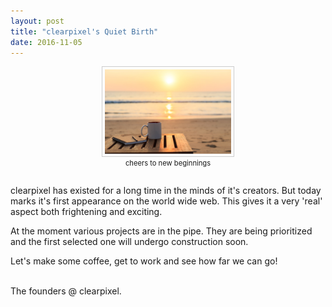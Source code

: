 ```yaml
---
layout: post
title: "clearpixel's Quiet Birth"
date: 2016-11-05
---
```

<p style="text-align: center; font-size: 0.8em">
    <img src="/images/001.jpg" align="bottom" style="border: thin solid #ccc; padding: 4px; width: 40%; height: 40%"><br>
    cheers to new beginnings
</p>

<br>
clearpixel has existed for a long time in the minds of it's creators. But today marks it's first appearance on the world wide web.
This gives it a very 'real' aspect both frightening and exciting.

At the moment various projects are in the pipe. They are being prioritized and the first selected one will undergo construction soon.

Let's make some coffee, get to work and see how far we can go!
<br>
<br>
<p class="signature">
  The founders @ clearpixel.
</p>

